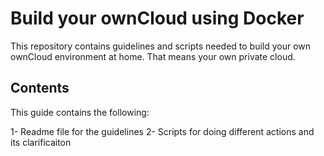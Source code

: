 # Build your ownCloud using Docker

This repository contains guidelines and scripts needed to build your own ownCloud environment at home. That means your own private cloud. 

## Contents

This guide contains the following:

1- Readme file for the guidelines
2- Scripts for doing different actions and its clarificaiton

